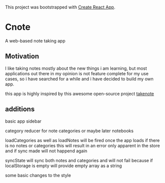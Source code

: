 This project was bootstrapped with [Create React App](https://github.com/facebook/create-react-app).

# Cnote

A web-based note taking app

## Motivation

I like taking notes mostly about the new things i am learning, but most applications
out there in my opinion is not feature complete for my use cases, so i have searched
for a while and i have decided to build my own app.

this app is highly inspired by this awesome open-source project
[takenote](https://github.com/taniarascia/takenote)

## additions

basic app sidebar

category reducer for note categories or maybe later notebooks

loadCategories as well as loadNotes will be fired once the app loads
if there is no notes or categories this will result in an error only
apparent in the store and if sync made will not happend again

syncState will sync both notes and categories and will not fail
because if localStorage is empty will provide empty array as a string

some basic changes to the style
